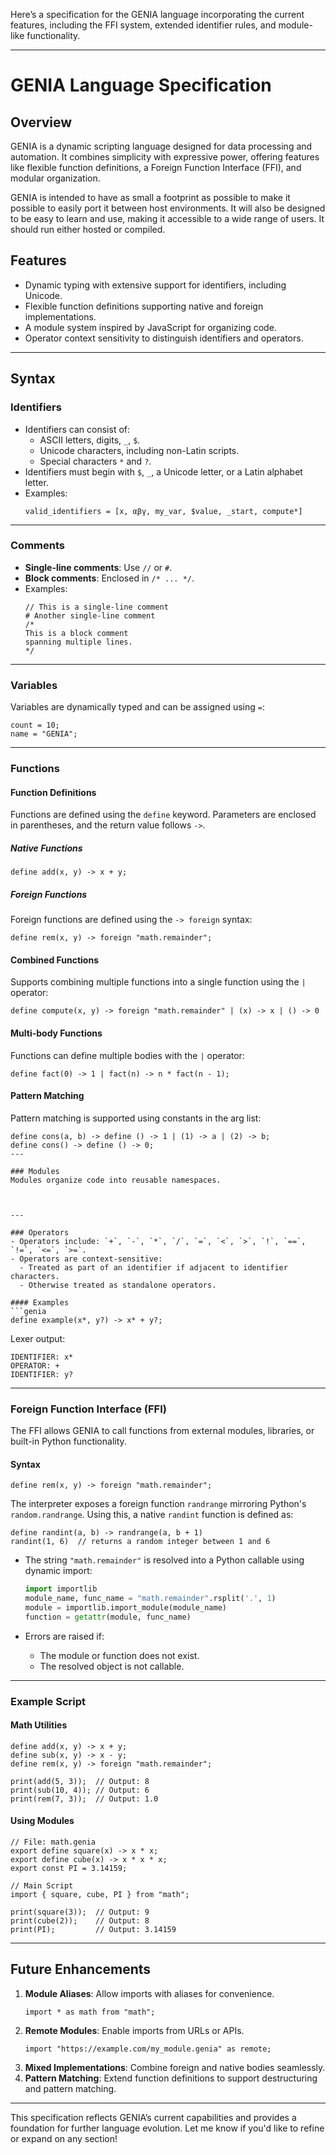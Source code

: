 Here’s a specification for the GENIA language incorporating the current features, including the FFI system, extended identifier rules, and module-like functionality.

---

# GENIA Language Specification

## Overview
GENIA is a dynamic scripting language designed for data processing and automation. It combines simplicity with expressive power, offering features like flexible function definitions, a Foreign Function Interface (FFI), and modular organization.

GENIA is intended to have as small a footprint as possible to make it possible to easily port it between host environments.  It will also be designed to be easy to learn and use, making it accessible to a wide range of users.  It should run either hosted or compiled.

## Features
- Dynamic typing with extensive support for identifiers, including Unicode.
- Flexible function definitions supporting native and foreign implementations.
- A module system inspired by JavaScript for organizing code.
- Operator context sensitivity to distinguish identifiers and operators.

---

## Syntax

### Identifiers
- Identifiers can consist of:
  - ASCII letters, digits, `_`, `$`.
  - Unicode characters, including non-Latin scripts.
  - Special characters `*` and `?`.
- Identifiers must begin with `$`, `_`, a Unicode letter, or a Latin alphabet letter.
- Examples:
  ```genia
  valid_identifiers = [x, αβγ, my_var, $value, _start, compute*]
  ```

---

### Comments
- **Single-line comments**: Use `//` or `#`.
- **Block comments**: Enclosed in `/* ... */`.
- Examples:
  ```genia
  // This is a single-line comment
  # Another single-line comment
  /*
  This is a block comment
  spanning multiple lines.
  */
  ```

---

### Variables
Variables are dynamically typed and can be assigned using `=`:
```genia
count = 10;
name = "GENIA";
```

---

### Functions

#### Function Definitions
Functions are defined using the `define` keyword. Parameters are enclosed in parentheses, and the return value follows `->`.

##### Native Functions
```genia
define add(x, y) -> x + y;
```

##### Foreign Functions
Foreign functions are defined using the `-> foreign` syntax:
```genia
define rem(x, y) -> foreign "math.remainder";
```

#### Combined Functions
Supports combining multiple functions into a single function using the `|` operator:
```genia
define compute(x, y) -> foreign "math.remainder" | (x) -> x | () -> 0
```

#### Multi-body Functions
Functions can define multiple bodies with the `|` operator:
```genia
define fact(0) -> 1 | fact(n) -> n * fact(n - 1);
```

#### Pattern Matching
Pattern matching is supported using constants in the arg list:
```genia
define cons(a, b) -> define () -> 1 | (1) -> a | (2) -> b;
define cons() -> define () -> 0;
---

### Modules
Modules organize code into reusable namespaces.



---

### Operators
- Operators include: `+`, `-`, `*`, `/`, `=`, `<`, `>`, `!`, `==`, `!=`, `<=`, `>=`.
- Operators are context-sensitive:
  - Treated as part of an identifier if adjacent to identifier characters.
  - Otherwise treated as standalone operators.

#### Examples
```genia
define example(x*, y?) -> x* + y?;
```

Lexer output:
```
IDENTIFIER: x*
OPERATOR: +
IDENTIFIER: y?
```

---

### Foreign Function Interface (FFI)
The FFI allows GENIA to call functions from external modules, libraries, or built-in Python functionality.

#### Syntax
```genia
define rem(x, y) -> foreign "math.remainder";
```

The interpreter exposes a foreign function `randrange` mirroring
Python's `random.randrange`. Using this, a native `randint` function is
defined as:

```genia
define randint(a, b) -> randrange(a, b + 1)
randint(1, 6)  // returns a random integer between 1 and 6
```

- The string `"math.remainder"` is resolved into a Python callable using dynamic import:
  ```python
  import importlib
  module_name, func_name = "math.remainder".rsplit('.', 1)
  module = importlib.import_module(module_name)
  function = getattr(module, func_name)
  ```

- Errors are raised if:
  - The module or function does not exist.
  - The resolved object is not callable.

---

### Example Script

#### Math Utilities
```genia
define add(x, y) -> x + y;
define sub(x, y) -> x - y;
define rem(x, y) -> foreign "math.remainder";

print(add(5, 3));  // Output: 8
print(sub(10, 4)); // Output: 6
print(rem(7, 3));  // Output: 1.0
```

#### Using Modules
```genia
// File: math.genia
export define square(x) -> x * x;
export define cube(x) -> x * x * x;
export const PI = 3.14159;

// Main Script
import { square, cube, PI } from "math";

print(square(3));  // Output: 9
print(cube(2));    // Output: 8
print(PI);         // Output: 3.14159
```

---

## Future Enhancements
1. **Module Aliases**: Allow imports with aliases for convenience.
   ```genia
   import * as math from "math";
   ```
2. **Remote Modules**: Enable imports from URLs or APIs.
   ```genia
   import "https://example.com/my_module.genia" as remote;
   ```
3. **Mixed Implementations**: Combine foreign and native bodies seamlessly.
4. **Pattern Matching**: Extend function definitions to support destructuring and pattern matching.

---

This specification reflects GENIA’s current capabilities and provides a foundation for further language evolution. Let me know if you'd like to refine or expand on any section!